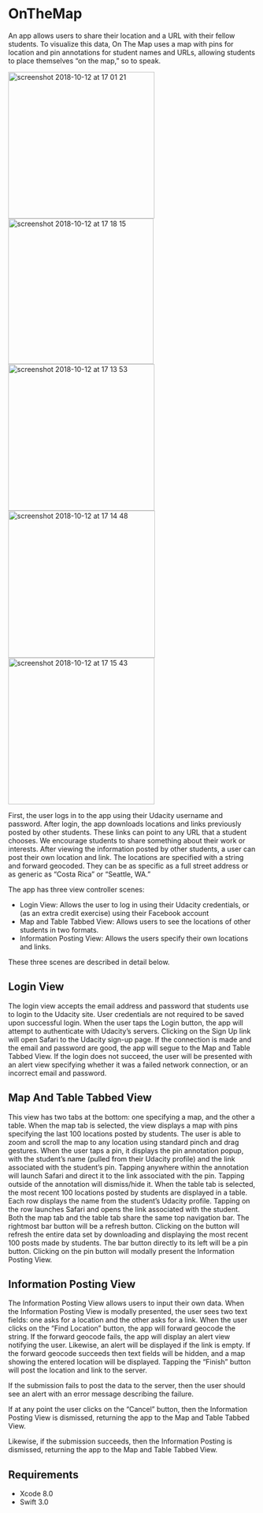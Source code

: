 # OnTheMap
An app allows users to share their location and a URL with their fellow students. To visualize this data, On The Map uses a map with pins for location and pin annotations for student names and URLs, allowing students to place themselves “on the map,” so to speak. 

<img width="297" alt="screenshot 2018-10-12 at 17 01 21" src="https://user-images.githubusercontent.com/28652344/46881170-95220c00-ce42-11e8-9464-0ebd00c98799.png"> <img width="295" alt="screenshot 2018-10-12 at 17 18 15" src="https://user-images.githubusercontent.com/28652344/46881252-de725b80-ce42-11e8-85aa-3393b9d43b92.png"> <img width="297" alt="screenshot 2018-10-12 at 17 13 53" src="https://user-images.githubusercontent.com/28652344/46881175-98b59300-ce42-11e8-839d-36c4b0449afc.png"> <img width="298" alt="screenshot 2018-10-12 at 17 14 48" src="https://user-images.githubusercontent.com/28652344/46881181-9bb08380-ce42-11e8-9fa9-31efe1ec9751.png"> <img width="297" alt="screenshot 2018-10-12 at 17 15 43" src="https://user-images.githubusercontent.com/28652344/46881183-9e12dd80-ce42-11e8-8cbb-c5c3ce0638f0.png">


First, the user logs in to the app using their Udacity username and password. After login, the app downloads locations and links previously posted by other students. These links can point to any URL that a student chooses. We encourage students to share something about their work or interests.
After viewing the information posted by other students, a user can post their own location and link. The locations are specified with a string and forward geocoded. They can be as specific as a full street address or as generic as “Costa Rica” or “Seattle, WA.”

The app has three view controller scenes:

- Login View: Allows the user to log in using their Udacity credentials, or (as an extra credit exercise) using their Facebook account
- Map and Table Tabbed View: Allows users to see the locations of other students in two formats.  
- Information Posting View: Allows the users specify their own locations and links.

These three scenes are described in detail below.

## Login View

The login view accepts the email address and password that students use to login to the Udacity site. User credentials are not required to be saved upon successful login.
When the user taps the Login button, the app will attempt to authenticate with Udacity’s servers.
Clicking on the Sign Up link will open Safari to the Udacity sign-up page.
If the connection is made and the email and password are good, the app will segue to the Map and Table Tabbed View.  If the login does not succeed, the user will be presented with an alert view specifying whether it was a failed network connection, or an incorrect email and password.


## Map And Table Tabbed View

This view has two tabs at the bottom: one specifying a map, and the other a table.
When the map tab is selected, the view displays a map with pins specifying the last 100 locations posted by students.
The user is able to zoom and scroll the map to any location using standard pinch and drag gestures.
When the user taps a pin, it displays the pin annotation popup, with the student’s name (pulled from their Udacity profile) and the link associated with the student’s pin.
Tapping anywhere within the annotation will launch Safari and direct it to the link associated with the pin. Tapping outside of the annotation will dismiss/hide it.
When the table tab is selected, the most recent 100 locations posted by students are displayed in a table. Each row displays the name from the student’s Udacity profile. Tapping on the row launches Safari and opens the link associated with the student.
Both the map tab and the table tab share the same top navigation bar.
The rightmost bar button will be a refresh button. Clicking on the button will refresh the entire data set by downloading and displaying the most recent 100 posts made by students.
The bar button directly to its left will be a pin button. Clicking on the pin button will modally present the Information Posting View.


## Information Posting View

The Information Posting View allows users to input their own data.
When the Information Posting View is modally presented, the user sees two text fields: one asks for a location and the other asks for a link.
When the user clicks on the “Find Location” button, the app will forward geocode the string. If the forward geocode fails, the app will display an alert view notifying the user. Likewise, an alert will be displayed if the link is empty.  If the forward geocode succeeds then text fields will be hidden, and a map showing the entered location will be displayed. Tapping the “Finish” button will post the location and link to the server.


If the submission fails to post the data to the server, then the user should see an alert with an error message describing the failure.


If at any point the user clicks on the “Cancel” button, then the Information Posting View is dismissed, returning the app to the Map and Table Tabbed View.

Likewise, if the submission succeeds, then the Information Posting is dismissed, returning the app to the Map and Table Tabbed View.


## Requirements

- Xcode 8.0 
- Swift 3.0

